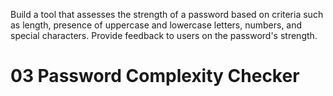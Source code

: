 Build a tool that assesses the strength of a password based on criteria such as length, presence of uppercase and lowercase letters, numbers, and special characters. Provide feedback to users on the password's strength.
# 03 Password Complexity Checker 

